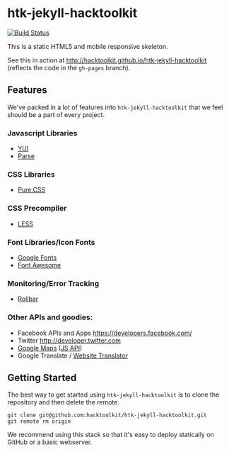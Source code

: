# htk-jekyll-hacktoolkit

[![Build Status](https://travis-ci.org/hacktoolkit/htk-jekyll-hacktoolkit.svg)](https://travis-ci.org/hacktoolkit/htk-jekyll-hacktoolkit)

This is a static HTML5 and mobile responsive skeleton.

See this in action at <http://hacktoolkit.github.io/htk-jekyll-hacktoolkit> (reflects the code in the `gh-pages` branch).

## Features

We've packed in a lot of features into `htk-jekyll-hacktoolkit` that we
feel should be a part of every project.

### Javascript Libraries

- [YUI](http://yuilibrary.com)
- [Parse](http://parse.com)

### CSS Libraries
- [Pure.CSS](http://purecss.io)

### CSS Precompiler
- [LESS](http://lesscss.org/)

### Font Libraries/Icon Fonts
- [Google Fonts](http://google.com/fonts)
- [Font Awesome](http://fontawesome.io)

### Monitoring/Error Tracking
- [Rollbar](http://rollbar.com)

### Other APIs and goodies:
- Facebook APIs and Apps <https://developers.facebook.com/>
- Twitter <http://developer.twitter.com>
- [Google Maps](https://developers.google.com/maps/web/) ([JS API](https://developers.google.com/maps/documentation/javascript/?csw=1))
- Google Translate / [Website Translator](http://translate.google.com/manager/website/suggestions)

## Getting Started

The best way to get started using `htk-jekyll-hacktoolkit` is to clone
the repository and then delete the remote.  

`git clone git@github.com:hacktoolkit/htk-jekyll-hacktoolkit.git`  
`git remote rm origin`

We recommend using this stack so that it's easy to deploy statically
on GitHub or a basic webserver.
